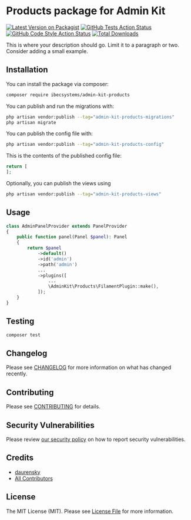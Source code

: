 # Products package for Admin Kit

[![Latest Version on Packagist](https://img.shields.io/packagist/v/ibec-box/admin-kit-products.svg?style=flat-square)](https://packagist.org/packages/ibecsystems/admin-kit-products)
[![GitHub Tests Action Status](https://img.shields.io/github/actions/workflow/status/ibec-box/admin-kit-products/run-tests.yml?branch=2.x&label=tests&style=flat-square)](https://github.com/ibec-box/admin-kit-products/actions?query=workflow%3Arun-tests+branch%3A2.x)
[![GitHub Code Style Action Status](https://img.shields.io/github/actions/workflow/status/ibec-box/admin-kit-products/fix-php-code-style-issues.yml?branch=2.x&label=code%20style&style=flat-square)](https://github.com/ibec-box/admin-kit-products/actions?query=workflow%3A"Fix+PHP+code+style+issues"+branch%3A2.x)
[![Total Downloads](https://img.shields.io/packagist/dt/ibec-box/admin-kit-products.svg?style=flat-square)](https://packagist.org/packages/ibecsystems/admin-kit-products)

This is where your description should go. Limit it to a paragraph or two. Consider adding a small example.

## Installation

You can install the package via composer:

```bash
composer require ibecsystems/admin-kit-products
```

You can publish and run the migrations with:

```bash
php artisan vendor:publish --tag="admin-kit-products-migrations"
php artisan migrate
```

You can publish the config file with:

```bash
php artisan vendor:publish --tag="admin-kit-products-config"
```

This is the contents of the published config file:

```php
return [
];
```

Optionally, you can publish the views using

```bash
php artisan vendor:publish --tag="admin-kit-products-views"
```

## Usage

```php
class AdminPanelProvider extends PanelProvider
{
    public function panel(Panel $panel): Panel
    {
        return $panel
            ->default()
            ->id('admin')
            ->path('admin')
            ...
            ->plugins([
                ...
                \AdminKit\Products\FilamentPlugin::make(),
            ]);
    }
}
```

## Testing

```bash
composer test
```

## Changelog

Please see [CHANGELOG](CHANGELOG.md) for more information on what has changed recently.

## Contributing

Please see [CONTRIBUTING](CONTRIBUTING.md) for details.

## Security Vulnerabilities

Please review [our security policy](../../security/policy) on how to report security vulnerabilities.

## Credits

- [daurensky](https://github.com/IBEC-BOX)
- [All Contributors](../../contributors)

## License

The MIT License (MIT). Please see [License File](LICENSE.md) for more information.
